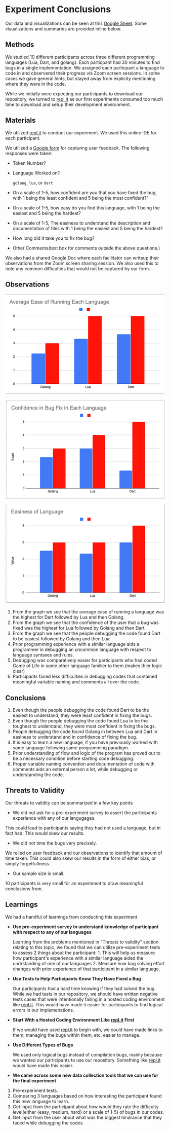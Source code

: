 # Experiment Conclusions

Our data and visualizations can be seen at this [Google Sheet](https://docs.google.com/spreadsheets/d/1kz9Hj8m2nxQ8EtbHXal9YjH7S8xjFteBVq4-f7mumaY/edit?usp=sharing). Some visualizations and summaries are provided inline below.

## Methods

We studied 10 different participants across three different programming languages (Lua, Dart, and golang). Each particpant had 30 minutes to find bugs in a single implementation. We assigned each particpant a language to code in and observered their progress via Zoom screen sessions. In some cases we gave general hints, but stayed away from explicity mentioning where they were in the code. 

While we initially were expecting our participants to download our repository, we turned to [repl.it](https://repl.it) as our first experiments consumed too much time to download and setup their development environment.

## Materials

We utilized [repl.it](https://repl.it) to conduct our experiment. We used this online IDE for each participant. 

We utilized a [Google form](https://docs.google.com/forms/d/e/1FAIpQLSfKlXzNkoM31rRwZGDyyQHUqQ2LaqsOaHLS6QvlwOjfFOeHuQ/viewform) for capturing user feedback. The following responses were taken:
* Token Number?
* Language Worked on? 
 
  `golang`, `lua`, or `dart`

* On a scale of 1-5, how confident are you that you have fixed the bug, with 1 being the least confident and 5 being the most confident?"
* On a scale of 1-5, how easy do you find this language, with 1 being the easiest and 5 being the hardest?
* On a scale of 1-5, The easiness to understand the description and documentation of files with 1 being the easiest and 5 being the hardest?
* How long did it take you to fix the bug?
* Other Comments(text box for comments outside the above questions.)

We also had a shared Google Doc where each facilitator can writeup their observations from the Zoom screen sharing session. We also used this to note any common difficulties that would not be captured by our form.

## Observations

![](images/Image2.png)

![](images/Image1.png)

![](images/Image3.png)

1. From the graph we see that the average ease of running a language was the highest for Dart followed by Lua and then Golang.
2. From the graph we see that the confidence of the user that a bug was fixed was the highest for Lua followed by Golang and then Dart.
3. From the graph we see that the people debugging the code found Dart to be easiest followed by Golang and then Lua.
4. Prior programming experience with a similar language aids a programmer in debugging an uncommon language with respect to language syntaxes and rules.
5. Debugging was comparatively easier for participants who had coded Game of Life in some other language familier to them.(makes thier logic clear)
6. Participants faced less difficulties in debugging codes that contained meaningful variable naming and comments all over the code.



## Conclusions

1. Even though the people debugging the code found Dart to be the easiest to understand, they were least confident in fixing the bugs.
2. Even though the people debugging the code found Lua to be the toughest to understand, they were most confident in fixing the bugs.
3. People debugging the code found Golang in between Lua and Dart in easiness to understand and in confidence of fixing the bug.
1. It is easy to learn a new language, if you have previously worked with some language following same programming paradigm.
2. Prior understanding of flow and logic of the program has proved out to be a necessary condition before starting code debugging.
3. Proper variable naming convention and documentation of code with comments aids an external person a lot, while debugging or understanding the code.


## Threats to Validity

Our threats to validity can be summarized in a few key points

* We did not ask for a pre-experiment survey to assert the participants experience with any of our langugages.

This could lead to participants saying they had not used a language, but in fact had. This would skew our results.

* We did not time the bugs very precisely. 

We relied on user feedback and our observations to identify that amount of time taken. This could also skew our results in the form of either bias, or simply forgetfullness. 

* Our sample size is small.

10 participants is very small for an experiment to draw meaningful conclusions from. 

## Learnings

We had a handful of learnings from conducting this experiment

- **Use pre-experiment survey to understand knowledge of participant with respect to any of our languages**

  Learning from the problems mentioned in "Threats to validity" section relating to this topic, we found that we can utilize pre-experiment tests to assess 2 things about the participant: 1. This will help us measure how participant's experience with a similar language aided the undrstanding of one of our languages 2. Measure how bug solving effort changes with prior experience of that participant in a similar language.

- **Use Tests to Help Participants Know They Have Fixed a Bug**

  Our participants had a hard time knowing if they had solved the bug. While we had tests in our repository, we should have written negative tests cases that were intentionally failing in a hosted coding environment like [repl.it](https://repl.it). This would have made it easier for participants to find logical errors in our implemenations. 

- **Start With a Hosted Coding Environment Like [repl.it](https://repl.it) First**

  If we would have used [repl.it](https://repl.it) to begin with, we could have made links to them, managing the bugs within them, etc. easier to manage.

- **Use Different Types of Bugs**

  We used only logical bugs instead of compilation bugs, mainly because we wanted our participants to use our repository. Something like [repl.it](https://repl.it) would have made this easier. 

- **We came across some new data collection tools that we can use for the final experiment**

1. Pre-experiment tests.
2. Comparing 3 languages based on how interesting the participant found this new language to learn.
3. Get input from the participant about how would they rate the difficulty level(either {easy, medium, hard} or a scale of 1-5) of bugs in our codes.
4. Get input from the user about what was the biggest hindrance that they faced while debugging the codes.  


